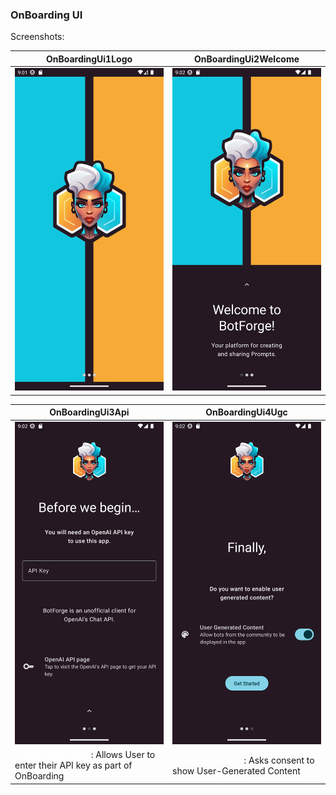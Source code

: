 <!--
SPDX-FileCopyrightText: 2023 Dheshan Mohandass (L4TTiCe) <dheshan@mohandass.com>
SPDX-License-Identifier: MIT
-->

### OnBoarding UI

Screenshots:

<table width="100%">
<style type="text/css">
code { background-color: dark-grey; color: white; }
</style>
    <thead>
        <tr>
            <th width="50%">OnBoardingUi1Logo</th>
            <th width="50%">OnBoardingUi2Welcome</th>
        </tr>
    </thead>
    <tbody>
        <tr>
            <td width="50%"><img src="assets/ui/onboarding/OnBoardingUi1Logo.png"/></td>
            <td width="50%"><img src="assets/ui/onboarding/OnBoardingUi2Welcome.png"/></td>
        </tr>
    </tbody>
</table>

<table width="100%">
<style type="text/css">
code { background-color: dark-grey; color: white; }
</style>
    <thead>
        <tr>
            <th width="50%">OnBoardingUi3Api</th>
            <th width="50%">OnBoardingUi4Ugc</th>
        </tr>
    </thead>
    <tbody>
        <tr>
            <td width="50%"><img src="assets/ui/onboarding/OnBoardingUi3Api.png"/></td>
            <td width="50%"><img src="assets/ui/onboarding/OnBoardingUi4Ugc.png"/></td>
        </tr>
        <tr>
            <td width="50%"><code> OnBoardingUi3Api</code>: Allows User to enter their API key as part of OnBoarding</td>
            <td width="50%"><code>OnBoardingUi4Ugc</code>: Asks consent to show User-Generated Content</td>
        </tr>
    </tbody>
</table>